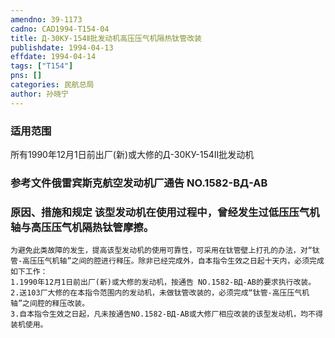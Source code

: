 ```yaml
---
amendno: 39-1173  
cadno: CAD1994-T154-04  
title: Д-30КУ-154Ⅱ批发动机高压压气机隔热钛管改装  
publishdate: 1994-04-13  
effdate: 1994-04-14  
tags: ["T154"]  
pns: []  
categories: 民航总局  
author: 孙晓宁  
---
```

  
### 适用范围  
所有1990年12月1日前出厂(新)或大修的Д-30КУ-154Ⅱ批发动机  
  
<!--more-->  
### 参考文件俄雷宾斯克航空发动机厂通告 NO.1582-ВД-АВ  
  
### 原因、措施和规定 该型发动机在使用过程中，曾经发生过低压压气机轴与高压压气机隔热钛管摩擦。  
    为避免此类故障的发生，提高该型发动机的使用可靠性，可采用在钛管壁上打孔的办法，对“钛管-高压压气机轴”之间的腔进行释压。除非已经完成外，自本指令生效之日起十天内，必须完成如下工作：  
    1.1990年12月1日前出厂(新)或大修的发动机，按通告 NO.1582-ВД-АВ的要求执行改装。  
    2.送103厂大修的在本指令范围内的发动机，未做钛管改装的，必须完成“钛管-高压压气机轴”之间腔的释压改装。  
    3.自本指令生效之日起，凡未按通告NO.1582-ВД-АВ或大修厂相应改装的该型发动机，均不得装机使用。  
  
